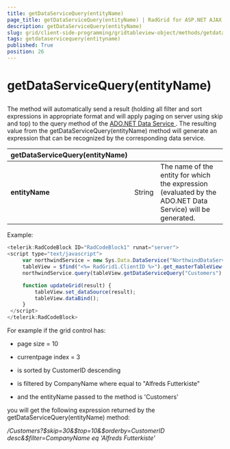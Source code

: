 ```yaml
---
title: getDataServiceQuery(entityName)
page_title: getDataServiceQuery(entityName) | RadGrid for ASP.NET AJAX Documentation
description: getDataServiceQuery(entityName)
slug: grid/client-side-programming/gridtableview-object/methods/getdataservicequery(entityname)
tags: getdataservicequery(entityname)
published: True
position: 26
---
```


# getDataServiceQuery(entityName)



## 

The method will automatically send a result (holding all filter and sort expressions in appropriate format and will apply paging on server using skip and top) to the query method of the [ ADO.NET Data Service ](http://astoria.mslivelabs.com/). The resulting value from the getDataServiceQuery(entityName) method will generate an expression that can be recognized by the corresponding data service.


|  **getDataServiceQuery(entityName)**  |  |  |
| ------ | ------ | ------ |
| **entityName** |String|The name of the entity for which the expression (evaluated by the ADO.NET Data Service) will be generated.|

Example:

````JavaScript
<telerik:RadCodeBlock ID="RadCodeBlock1" runat="server">
<script type="text/javascript">
     var northwindService = new Sys.Data.DataService("NorthwindDataService.svc");
     tableView = $find("<%= RadGrid1.ClientID %>").get_masterTableView();
     northwindService.query(tableView.getDataServiceQuery("Customers"), updateGrid);

     function updateGrid(result) {
         tableView.set_dataSource(result);
         tableView.dataBind();
     }
 </script>
</telerik:RadCodeBlock>
````



For example if the grid control has:

* page size = 10

* currentpage index = 3

* is sorted by CustomerID descending

* is filtered by CompanyName where equal to "Alfreds Futterkiste"

* and the entityName passed to the method is 'Customers'

you will get the following expression returned by the getDataServiceQuery(entityName) method:

*/Customers?$skip=30&$top=10&$orderby=CustomerID desc&$filter=CompanyName eq 'Alfreds Futterkiste'*
